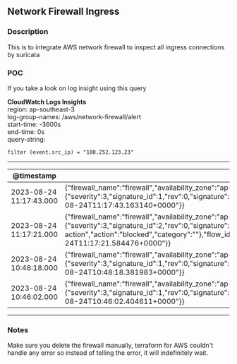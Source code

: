 ## Network Firewall Ingress

### Description
This is to integrate AWS network firewall to inspect all ingress connections by suricata

### POC

If you take a look on log insight using this query

**CloudWatch Logs Insights**  
region: ap-southeast-3  
log-group-names: /aws/network-firewall/alert  
start-time: -3600s  
end-time: 0s  
query-string:
```
filter (event.src_ip) = "180.252.123.23"
```
---
| @timestamp | @message |
| --- | --- |
| 2023-08-24 11:17:43.000 | {"firewall_name":"firewall","availability_zone":"ap-southeast-3a","event_timestamp":"1692875863","event":{"src_ip":"180.252.123.23","src_port":45045,"event_type":"alert","alert":{"severity":3,"signature_id":1,"rev":0,"signature":"","action":"allowed","category":""},"flow_id":1340995028876612,"dest_ip":"10.0.11.115","proto":"TCP","dest_port":22,"timestamp":"2023-08-24T11:17:43.163140+0000"}} |
| 2023-08-24 11:17:21.000 | {"firewall_name":"firewall","availability_zone":"ap-southeast-3a","event_timestamp":"1692875841","event":{"icmp_type":8,"src_ip":"180.252.123.23","src_port":0,"event_type":"alert","alert":{"severity":3,"signature_id":2,"rev":0,"signature":"aws:alert_established action","action":"blocked","category":""},"flow_id":253243020143388,"dest_ip":"10.0.11.115","proto":"ICMP","icmp_code":0,"dest_port":0,"timestamp":"2023-08-24T11:17:21.584476+0000"}} |
| 2023-08-24 10:48:18.000 | {"firewall_name":"firewall","availability_zone":"ap-southeast-3a","event_timestamp":"1692874098","event":{"src_ip":"180.252.123.23","src_port":44331,"event_type":"alert","alert":{"severity":3,"signature_id":1,"rev":0,"signature":"","action":"allowed","category":""},"flow_id":536380034962463,"dest_ip":"10.0.11.115","proto":"TCP","dest_port":22,"timestamp":"2023-08-24T10:48:18.381983+0000"}} |
| 2023-08-24 10:46:02.000 | {"firewall_name":"firewall","availability_zone":"ap-southeast-3a","event_timestamp":"1692873962","event":{"src_ip":"180.252.123.23","src_port":44293,"event_type":"alert","alert":{"severity":3,"signature_id":1,"rev":0,"signature":"","action":"allowed","category":""},"flow_id":135923717778563,"dest_ip":"10.0.11.115","proto":"TCP","dest_port":22,"timestamp":"2023-08-24T10:46:02.404611+0000"}} |
---

### Notes
Make sure you delete the firewall manually, terraform for AWS couldn't handle any error so instead of telling the error, it will indefinitely wait.
